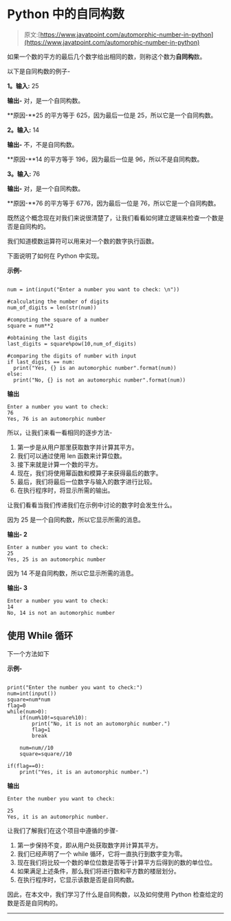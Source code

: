 # Python 中的自同构数

> 原文:[https://www.javatpoint.com/automorphic-number-in-python](https://www.javatpoint.com/automorphic-number-in-python)

如果一个数的平方的最后几个数字给出相同的数，则称这个数为**自同构**数。

以下是自同构数的例子-

**1。输入:** 25

**输出-** 对，是一个自同构数。

**原因-**25 的平方等于 625，因为最后一位是 25，所以它是一个自同构数。

**2。输入:** 14

**输出-** 不，不是自同构数。

**原因-**14 的平方等于 196，因为最后一位是 96，所以不是自同构数。

**3。输入:** 76

**输出-** 对，是一个自同构数。

**原因-**76 的平方等于 6776，因为最后一位是 76，所以它是一个自同构数。

既然这个概念现在对我们来说很清楚了，让我们看看如何建立逻辑来检查一个数是否是自同构的。

我们知道模数运算符可以用来对一个数的数字执行函数。

下面说明了如何在 Python 中实现。

**示例-**

```

num = int(input("Enter a number you want to check: \n"))

#calculating the number of digits
num_of_digits = len(str(num))

#computing the square of a number
square = num**2

#obtaining the last digits 
last_digits = square%pow(10,num_of_digits)

#comparing the digits of number with input
if last_digits == num:
  print("Yes, {} is an automorphic number".format(num))
else:
  print("No, {} is not an automorphic number".format(num))

```

**输出**

```
Enter a number you want to check: 
76
Yes, 76 is an automorphic number

```

所以，让我们来看一看相同的逐步方法-

1.  第一步是从用户那里获取数字并计算其平方。
2.  我们可以通过使用 len 函数来计算位数。
3.  接下来就是计算一个数的平方。
4.  现在，我们将使用幂函数和模算子来获得最后的数字。
5.  最后，我们将最后一位数字与输入的数字进行比较。
6.  在执行程序时，将显示所需的输出。

让我们看看当我们传递我们在示例中讨论的数字时会发生什么。

因为 25 是一个自同构数，所以它显示所需的消息。

**输出- 2**

```
Enter a number you want to check: 
25
Yes, 25 is an automorphic number

```

因为 14 不是自同构数，所以它显示所需的消息。

**输出- 3**

```
Enter a number you want to check: 
14
No, 14 is not an automorphic number

```

## 使用 While 循环

下一个方法如下

**示例-**

```

print("Enter the number you want to check:")
num=int(input())
square=num*num  
flag=0 
while(num>0): 
    if(num%10!=square%10):
        print("No, it is not an automorphic number.")
        flag=1
        break                     

    num=num//10                      
    square=square//10 

if(flag==0):
    print("Yes, it is an automorphic number.")

```

**输出**

```
Enter the number you want to check:

25
Yes, it is an automorphic number.

```

让我们了解我们在这个项目中遵循的步骤-

1.  第一步保持不变，即从用户处获取数字并计算其平方。
2.  我们已经声明了一个 while 循环，它将一直执行到数字变为零。
3.  现在我们将比较一个数的单位位数是否等于计算平方后得到的数的单位位。
4.  如果满足上述条件，那么我们将进行数和平方数的楼层划分。
5.  在执行程序时，它显示该数是否是自同构数。

因此，在本文中，我们学习了什么是自同构数，以及如何使用 Python 检查给定的数是否是自同构的。

* * *